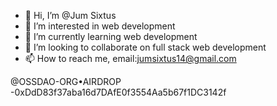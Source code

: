 - 👋 Hi, I’m @Jum Sixtus
- 👀 I’m interested in web development
- 🌱 I’m currently learning web development
- 💞️ I’m looking to collaborate on full stack web development
- 📫 How to reach me, email:jumsixtus14@gmail.com

<!---
JUM SIXTUS/JUM SIXTUS is a ✨ special ✨ repository because its `README.md` (this file) appears on your GitHub profile.
You can click the Preview link to take a look at your changes.
--->
@OSSDAO-ORG•AIRDROP
-0xDdD83f37aba16d7DAfE0f3554Aa5b67f1DC3142f
